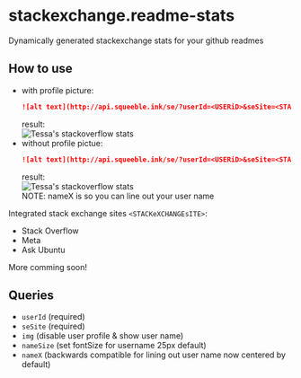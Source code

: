 # stackexchange.readme-stats

Dynamically generated stackexchange stats for your github readmes

## How to use

- with profile picture:
  ```markdown
  ![alt text](http://api.squeeble.ink/se/?userId=<USERiD>&seSite=<STACKeXCHANGEsITE>)
  ```
  result:  
  ![Tessa's stackoverflow stats](http://api.squeeble.ink/se/?userId=7185314&seSite=stackoverflow)
- without profile pictue:
  ```markdown
  ![alt text](http://api.squeeble.ink/se/?userId=<USERiD>&seSite=<STACKeXCHANGEsITE>&img=false)
  ```
  result:  
  ![Tessa's stackoverflow stats](http://api.squeeble.ink/se/?userId=7185314&seSite=stackoverflow&img=false)  
  NOTE: nameX is so you can line out your user name

Integrated stack exchange sites `<STACKeXCHANGEsITE>`:

- Stack Overflow
- Meta
- Ask Ubuntu

More comming soon!

## Queries

- `userId` (required)
- `seSite` (required)
- `img` (disable user profile & show user name)
- `nameSize` (set fontSize for username 25px default)
- `nameX` (backwards compatible for lining out user name now centered by default)
